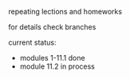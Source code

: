 repeating lections and homeworks

for details check branches

current status: 
- modules 1-11.1 done
- module 11.2 in process
